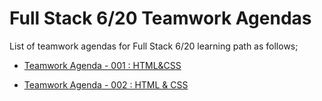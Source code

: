 # Full Stack 6/20 Teamwork Agendas

List of teamwork agendas for Full Stack 6/20  learning path as follows;

- [Teamwork Agenda - 001 : HTML&CSS](./pro-tw-001/tw-001-student.pdf)

- [Teamwork Agenda - 002 : HTML & CSS](./pro-tw-002/tw-002-student.md)


